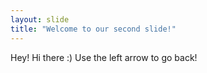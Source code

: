 ```yaml
---
layout: slide
title: "Welcome to our second slide!"
---
```

Hey! Hi there :)
Use the left arrow to go back!
